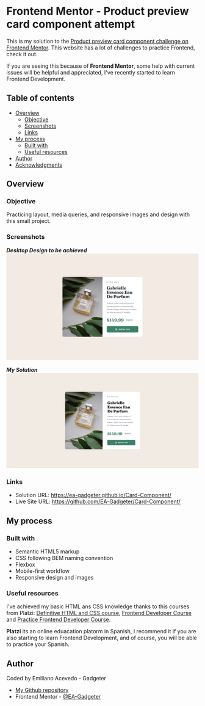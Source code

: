 # Frontend Mentor - Product preview card component attempt

This is my solution to the [Product preview card component challenge on Frontend Mentor](https://www.frontendmentor.io/challenges/product-preview-card-component-GO7UmttRfa). This website has a lot of challenges to practice Frontend, check it out.

If you are seeing this because of **Frontend Mentor**, some help with current issues will be helpful and appreciated, I've recently started to learn Frontend Development.

## Table of contents

- [Overview](#overview)
  - [Objective](#objective)
  - [Screenshots](#screenshots)
  - [Links](#links)
- [My process](#my-process)
  - [Built with](#built-with)
  - [Useful resources](#useful-resources)
- [Author](#author)
- [Acknowledgments](#acknowledgments)

## Overview

### Objective

Practicing layout, media queries, and responsive images and design with
this small project.

### Screenshots

***Desktop Design to be achieved***
![Desktop Design to be achieved](./design/desktop-design.jpg)

***My Solution***
![My Solution](./images/my-design.jpg)

### Links

- Solution URL: <https://ea-gadgeter.github.io/Card-Component/>
- Live Site URL: <https://github.com/EA-Gadgeter/Card-Component/>

## My process

### Built with

- Semantic HTML5 markup
- CSS following BEM naming convention
- Flexbox
- Mobile-first workflow
- Responsive design and images

### Useful resources

I've achieved my basic HTML ans CSS knowledge thanks to this courses from Platzi: [Definitive HTML and CSS course](https://platzi.com/cursos/html-css/), [Frontend Developer Course](https://platzi.com/cursos/frontend-developer/) and [Practice Frontend Developer Course](https://platzi.com/cursos/frontend-developer-practico/).

**Platzi** its an online eduacation platorm in Spanish, I recommend it if you are also starting to learn Frontend Development, and of course, you will be able to practice your Spanish.

## Author

Coded by Emiliano Acevedo - Gadgeter

- [My Github repository](https://github.com/EA-Gadgeter)
- Frontend Mentor - [@EA-Gadgeter](https://www.frontendmentor.io/profile/EA-Gadgeter)
